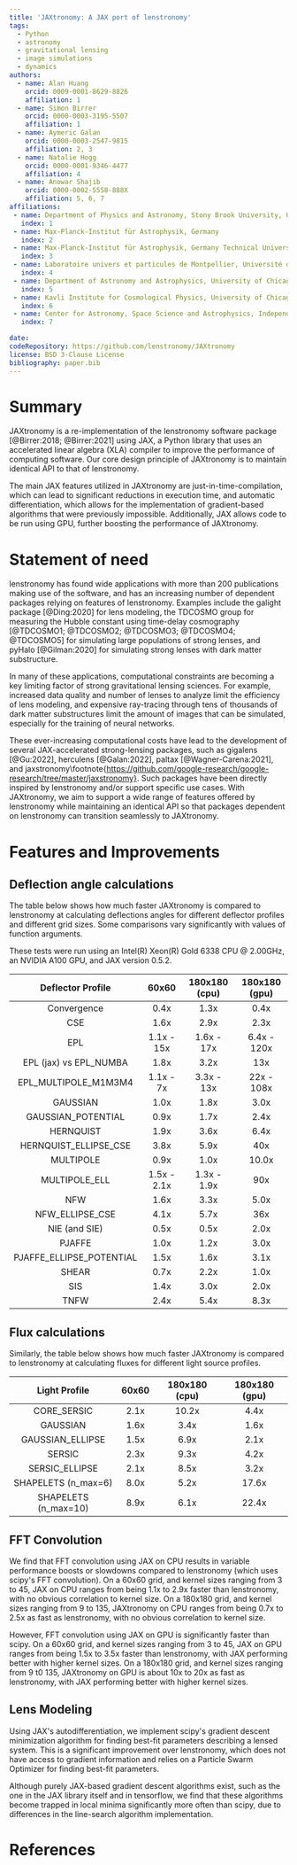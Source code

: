 ```yaml
---
title: 'JAXtronomy: A JAX port of lenstronomy'
tags:
  - Python
  - astronomy
  - gravitational lensing
  - image simulations
  - dynamics
authors:
  - name: Alan Huang
    orcid: 0009-0001-8629-8826
    affiliation: 1
  - name: Simon Birrer
    orcid: 0000-0003-3195-5507
    affiliation: 1
  - name: Aymeric Galan
    orcid: 0000-0003-2547-9815
    affiliation: 2, 3
  - name: Natalie Hogg
    orcid: 0000-0001-9346-4477
    affiliation: 4
  - name: Anowar Shajib
    orcid: 0000-0002-5558-888X
    affiliation: 5, 6, 7
affiliations:
 - name: Department of Physics and Astronomy, Stony Brook University, USA
   index: 1
 - name: Max-Planck-Institut für Astrophysik, Germany
   index: 2
 - name: Max-Planck-Institut für Astrophysik, Germany Technical University of Munich, TUM School of Natural Sciences Physics Department, Germany
   index: 3
 - name: Laboratoire univers et particules de Montpellier, Université de Montpellier, France
   index: 4
 - name: Department of Astronomy and Astrophysics, University of Chicago, USA
   index: 5
 - name: Kavli Institute for Cosmological Physics, University of Chicago, USA
   index: 6
 - name: Center for Astronomy, Space Science and Astrophysics, Independent University, Bangladesh
   index: 7

date:
codeRepository: https://github.com/lenstronomy/JAXtronomy
license: BSD 3-Clause License
bibliography: paper.bib
---
```


# Summary

JAXtronomy is a re-implementation of the lenstronomy software package [@Birrer:2018; @Birrer:2021] using JAX, a Python library that uses an accelerated linear algebra (XLA) compiler to improve the performance of computing software. Our core design principle of JAXtronomy is to maintain identical API to that of lenstronomy.

The main JAX features utilized in JAXtronomy are just-in-time-compilation, which can lead to significant reductions in execution time, and automatic differentiation, which allows for the implementation of gradient-based algorithms that were previously impossible. Additionally, JAX allows code to be run using GPU, further boosting the performance of JAXtronomy.

# Statement of need

lenstronomy has found wide applications with more than 200 publications making use of the software, and has an increasing number of dependent packages relying on features of lenstronomy. Examples include the galight package [@Ding:2020] for lens modeling, the TDCOSMO group for measuring the Hubble constant using time-delay cosmography [@TDCOSMO1; @TDCOSMO2; @TDCOSMO3; @TDCOSMO4; @TDCOSMO5] for simulating large populations of strong lenses, and pyHalo [@Gilman:2020] for simulating strong lenses with dark matter substructure.

In many of these applications, computational constraints are becoming a key limiting factor of strong gravitational lensing sciences. For example, increased data quality and number of lenses to analyze limit the efficiency of lens modeling, and expensive ray-tracing through tens of thousands of dark matter substructures limit the amount of images that can be simulated, especially for the training of neural networks.

These ever-increasing computational costs have lead to the development of several JAX-accelerated strong-lensing packages, such as gigalens [@Gu:2022], herculens [@Galan:2022], paltax [@Wagner-Carena:2021], and jaxstronomy\footnote{https://github.com/google-research/google-research/tree/master/jaxstronomy}. Such packages have been directly inspired by lenstronomy and/or support specific use cases. With JAXtronomy, we aim to support a wide range of features offered by lenstronomy while maintaining an identical API so that packages dependent on lenstronomy can transition seamlessly to JAXtronomy.

# Features and Improvements

## Deflection angle calculations

The table below shows how much faster JAXtronomy is compared to lenstronomy at calculating deflections angles for different deflector profiles and different grid sizes.
Some comparisons vary significantly with values of function arguments.

These tests were run using an Intel(R) Xeon(R) Gold 6338 CPU @ 2.00GHz, an NVIDIA A100 GPU, and JAX version 0.5.2.

| Deflector Profile        | 60x60       | 180x180 (cpu) | 180x180 (gpu) |
| :----------------------: | :---------: | :-----------: | :-----------: |
| Convergence              | 0.4x        | 1.3x          | 0.4x          |
| CSE                      | 1.6x        | 2.9x          | 2.3x          |
| EPL                      | 1.1x - 15x  | 1.6x - 17x    | 6.4x - 120x   |
| EPL (jax) vs EPL_NUMBA   | 1.8x        | 3.2x          | 13x           |
| EPL_MULTIPOLE_M1M3M4     | 1.1x - 7x   | 3.3x - 13x    | 22x - 108x    |
| GAUSSIAN                 | 1.0x        | 1.8x          | 3.0x          |
| GAUSSIAN_POTENTIAL       | 0.9x        | 1.7x          | 2.4x          |
| HERNQUIST                | 1.9x        | 3.6x          | 6.4x          |
| HERNQUIST_ELLIPSE_CSE    | 3.8x        | 5.9x          | 40x           |
| MULTIPOLE                | 0.9x        | 1.0x          | 10.0x         |
| MULTIPOLE_ELL            | 1.5x - 2.1x | 1.3x - 1.9x   | 90x           |
| NFW                      | 1.6x        | 3.3x          | 5.0x          |
| NFW_ELLIPSE_CSE          | 4.1x        | 5.7x          | 36x           |
| NIE (and SIE)            | 0.5x        | 0.5x          | 2.0x          |
| PJAFFE                   | 1.0x        | 1.2x          | 3.0x          |
| PJAFFE_ELLIPSE_POTENTIAL | 1.5x        | 1.6x          | 3.1x          |
| SHEAR                    | 0.7x        | 2.2x          | 1.0x          |
| SIS                      | 1.4x        | 3.0x          | 2.0x          |
| TNFW                     | 2.4x        | 5.4x          | 8.3x          |


## Flux calculations

Similarly, the table below shows how much faster JAXtronomy is compared to lenstronomy at calculating fluxes for different light source profiles.

| Light Profile            | 60x60       | 180x180 (cpu) | 180x180 (gpu) |
| :----------------------: | :---------: | :-----------: | :-----------: |
| CORE_SERSIC              | 2.1x        | 10.2x         | 4.4x          |
| GAUSSIAN                 | 1.6x        | 3.4x          | 1.6x          |
| GAUSSIAN_ELLIPSE         | 1.5x        | 6.9x          | 2.1x          |
| SERSIC                   | 2.3x        | 9.3x          | 4.2x          |
| SERSIC_ELLIPSE           | 2.1x        | 8.5x          | 3.2x          |
| SHAPELETS (n_max=6)      | 8.0x        | 5.2x          | 17.6x         |
| SHAPELETS (n_max=10)     | 8.9x        | 6.1x          | 22.4x         |

## FFT Convolution

We find that FFT convolution using JAX on CPU results in variable performance boosts or slowdowns compared to lenstronomy (which uses scipy's FFT convolution). On a 60x60 grid, and kernel sizes ranging from 3 to 45, JAX on CPU ranges from being 1.1x to 2.9x faster than lenstronomy, with no obvious correlation to kernel size. On a 180x180 grid, and kernel sizes ranging from 9 to 135, JAXtronomy on CPU ranges from being 0.7x to 2.5x as fast as lenstronomy, with no obvious correlation to kernel size.

However, FFT convolution using JAX on GPU is significantly faster than scipy. On a 60x60 grid, and kernel sizes ranging from 3 to 45, JAX on GPU ranges from being 1.5x to 3.5x faster than lenstronomy, with JAX performing better with higher kernel sizes. On a 180x180 grid, and kernel sizes ranging from 9 t0 135, JAXtronomy on GPU is about 10x to 20x as fast as lenstronomy, with JAX performing better with higher kernel sizes.

## Lens Modeling

Using JAX's autodifferentiation, we implement scipy's gradient descent minimization algorithm for finding best-fit parameters describing a lensed system. This is a significant improvement over lenstronomy, which does not have access to gradient information and relies on a Particle Swarm Optimizer for finding best-fit parameters. 

Although purely JAX-based gradient descent algorithms exist, such as the one in the JAX library itself and in tensorflow, we find that these algorithms become trapped in local minima significantly more often than scipy, due to differences in the line-search algorithm implementation.

# References